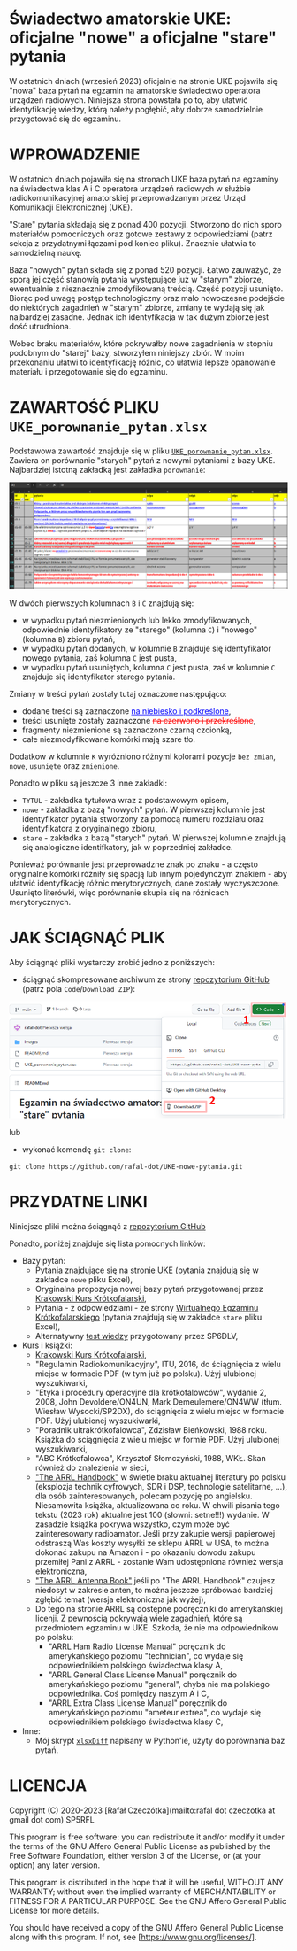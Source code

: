 # Świadectwo amatorskie UKE: oficjalne "nowe" a oficjalne "stare" pytania

W ostatnich dniach (wrzesień 2023) oficjalnie na stronie UKE pojawiła się
"nowa" baza pytań na egzamin na amatorskie świadectwo operatora urządzeń
radiowych.  Niniejsza strona powstała po to, aby ułatwić identyfikację wiedzy,
którą należy pogłębić, aby dobrze samodzielnie przygotować się do egzaminu.

# WPROWADZENIE

W ostatnich dniach pojawiła się na stronach UKE baza pytań na egzaminy na
świadectwa klas A i C operatora urządzeń radiowych w służbie
radiokomunikacyjnej amatorskiej przeprowadzanym przez Urząd Komunikacji
Elektronicznej (UKE).

"Stare" pytania składają się z ponad 400 pozycji. Stworzono do nich sporo
materiałów pomocniczych oraz gotowe zestawy z odpowiedziami (patrz sekcja z
przydatnymi łączami pod koniec pliku). Znacznie ułatwia to samodzielną naukę.

Baza "nowych" pytań składa się z ponad 520 pozycji. Łatwo zauważyć, że sporą
jej część stanowią pytania występujące już w "starym" zbiorze, ewentualnie z
nieznacznie zmodyfikowaną treścią. Część pozycji usunięto. Biorąc pod uwagę
postęp technologiczny oraz mało nowoczesne podejście do niektórych zagadnień w
"starym" zbiorze, zmiany te wydają się jak najbardziej zasadne. Jednak ich
identyfikacja w tak dużym zbiorze jest dość utrudniona.

Wobec braku materiałów, które pokrywałby nowe zagadnienia w stopniu podobnym do
"starej" bazy, stworzyłem niniejszy zbiór. W moim przekonaniu ułatwi to
identyfikację różnic, co ułatwia lepsze opanowanie materiału i przegotowanie
się do egzaminu.

# ZAWARTOŚĆ PLIKU `UKE_porownanie_pytan.xlsx`

Podstawowa zawartość znajduje się w pliku
[`UKE_porownanie_pytan.xlsx`](UKE_porownanie_pytan.xlsx). Zawiera on porównanie
"starych" pytań z nowymi pytaniami z bazy UKE. Najbardziej istotną zakładką
jest zakładka `porownanie`:

![Wizualizacja zmian](images/zaznaczone_zmiany.png)

W dwóch pierwszych kolumnach `B` i `C` znajdują się:
- w wypadku pytań niezmienionych lub lekko zmodyfikowanych, odpowiednie
  identyfikatory ze "starego" (kolumna `C`) i "nowego" (kolumna `B`) zbioru
  pytań,
- w wypadku pytań dodanych, w kolumnie `B` znajduje się identyfikator nowego
  pytania, zaś kolumna `C` jest pusta,
- w wypadku pytań usuniętych, kolumna `C` jest pusta, zaś w kolumnie `C`
  znajduje się identyfikator starego pytania.

Zmiany w treści pytań zostały tutaj oznaczone następująco:
- dodane treści są zaznaczone <span style="color:blue"><u>na niebiesko i
  podkreślone</u></span>, 
- treści usunięte zostały zaznaczone <span style="color:red">~~na czerwono i
  przekreślone~~</span>,
- fragmenty niezmienione są zaznaczone czarną czcionką,
- całe niezmodyfikowane komórki mają szare tło.

Dodatkow w kolumnie `K` wyróżniono różnymi kolorami pozycje `bez zmian`,
`nowe`, `usunięte` oraz `zmienione`.

Ponadto w pliku są jeszcze 3 inne zakładki:
- `TYTUL` - zakładka tytułowa wraz z podstawowym opisem,
- `nowe` - zakładka z bazą "nowych" pytań. W pierwszej kolumnie jest
  identyfikator pytania stworzony za pomocą numeru rozdziału oraz
  identyfikatora z oryginalnego zbioru,
- `stare` - zakładka z bazą "starych" pytań. W pierwszej kolumnie znajdują się
  analogiczne identifkatory, jak w poprzedniej zakładce.

Ponieważ porównanie jest przeprowadzne znak po znaku - a często oryginalne
komórki różniły się spacją lub innym pojedynczym znakiem - aby ułatwić
identyfikację różnic merytorycznych, dane zostały wyczyszczone.  Usunięto
literówki, więc porównanie skupia się na różnicach merytorycznych.

# JAK ŚCIĄGNĄĆ PLIK

Aby ściągnąć pliki wystarczy zrobić jedno z poniższych:

- ściągnąć skompresowane archiwum ze strony [repozytorium
  GitHub](https://github.com/rafal-dot/UKE-nowe-pytania) (patrz pola
  `Code`/`Download ZIP`):

![pobranie pliku ZIP](images/pytania_download.png)

lub

- wykonać komendę `git clone`:
```commandline
git clone https://github.com/rafal-dot/UKE-nowe-pytania.git
```

# PRZYDATNE LINKI

Niniejsze pliki można ściągnąć z [repozytorium
GitHub](https://github.com/rafal-dot/UKE-nowe-pytania)

Ponadto, poniżej znajduje się lista pomocnych linków:
- Bazy pytań:
  - Pytania znajdujące się na
    [stronie UKE](https://bip.uke.gov.pl/swiadectwa-operatora-urzadzen-radiowych-tresci/swiadectwa-amatorskie,3.html)
	(pytania znajdują się w zakładce `nowe` pliku Excel),
  - Oryginalna propozycja nowej bazy pytań przygotowanej przez [Krakowski Kurs
    Krótkofalarski](https://hackerspacekrk.github.io/pytania-egzaminacyjne/),
  - Pytania - z odpowiedziami - ze strony [Wirtualnego Egzaminu
    Krótkofalarskiego](http://www.egzaminkf.pl/infusions/test_examination/pytaniaA.php)
    (pytania znajdują się w zakładce `stare` pliku Excel),
  - Alternatywny [test wiedzy](https://test.sp6dlv.pl/) przygotowany przez
    SP6DLV,
- Kurs i książki:
  - [Krakowski Kurs Krótkofalarski](https://www.youtube.com/watch?v=Wo2Zof96vjM&list=PLziQLnE44RtWN2jaay-1BDeQ0eAkkuuJi),
  - "Regulamin Radiokomunikacyjny", ITU, 2016, do ściągnięcia z wielu miejsc w
    formacie PDF (w tym już po polsku). Użyj ulubionej wyszukiwarki,
  - "Etyka i procedury operacyjne dla krótkofalowców", wydanie 2, 2008, John
    Devoldere/ON4UN, Mark Demeulemere/ON4WW (tłum. Wiesław Wysocki/SP2DX), do
    ściągnięcia z wielu miejsc w formacie PDF. Użyj ulubionej wyszukiwarki,
  - "Poradnik ultrakrótkofalowca", Zdzisław Bieńkowski, 1988 roku.  Książka do
    ściągnięcia z wielu miejsc w formie PDF. Użyj ulubionej wyszukiwarki,
  - "ABC Krótkofalowca", Krzysztof Słomczyński, 1988, WKŁ. Skan również do
    znalezienia w sieci,
  - ["The ARRL Handbook"](https://home.arrl.org/action/Shop/Store) w świetle
    braku aktualnej literatury po polsku (eksplozja technik cyfrowych, SDR i
    DSP, technologie satelitarne, ...), dla osób zainteresowanych, polecam
    pozycję po angielsku.  Niesamowita książka, aktualizowana co roku. W chwili
    pisania tego tekstu (2023 rok) aktualne jest 100 (słowni: setne!!!)
    wydanie. W zasadzie książka pokrywa wszystko, czym może być zainteresowany
    radioamator.  Jeśli przy zakupie wersji papierowej odstraszą Was koszty
    wysyłki ze sklepu ARRL w USA, to można dokonać zakupu na Amazon i - po
    okazaniu dowodu zakupu przemiłej Pani z ARRL - zostanie Wam udostępniona
    również wersja elektroniczna,
  - ["The ARRL Antenna Book"](https://home.arrl.org/action/Shop/Store) jeśli po
    "The ARRL Handbook" czujesz niedosyt w zakresie anten, to można jeszcze
    spróbować bardziej zgłębić temat (wersja elektroniczna jak wyżej),
  - Do tego na stronie ARRL są dostępne podręczniki do amerykańskiej licenji. Z
    pewnością pokrywają wiele zagadnień, które są przedmiotem egzaminu w UKE.
    Szkoda, że nie ma odpowiedników po polsku:
    - "ARRL Ham Radio License Manual" poręcznik do amerykańskiego poziomu
      "technician", co wydaje się odpowiednikiem polskiego świadectwa klasy A,
    - "ARRL General Class License Manual" poręcznik do amerykańskiego poziomu
      "general", chyba nie ma polskiego odpowiednika. Coś pomiędzy naszym A i C,
    - "ARRL Extra Class License Manual" poręcznik do amerykańskiego poziomu
      "ameteur extrea", co wydaje się odpowiednikiem polskiego świadectwa klasy C,
- Inne:
  - Mój skrypt [`xlsxDiff`](https://github.com/rafal-dot/xlsxDiff/) napisany w
    Python'ie, użyty do porównania baz pytań.

# LICENCJA

Copyright (C) 2020-2023 [Rafał Czeczótka](mailto:rafal dot czeczotka at gmail dot com) SP5RFL

This program is free software: you can redistribute it and/or modify it under
the terms of the GNU Affero General Public License as published by the Free
Software Foundation, either version 3 of the License, or (at your option) any
later version.

This program is distributed in the hope that it will be useful, WITHOUT ANY
WARRANTY; without even the implied warranty of MERCHANTABILITY or FITNESS FOR A
PARTICULAR PURPOSE. See the GNU Affero General Public License for more details.

You should have received a copy of the GNU Affero General Public License along
with this program. If not, see [https://www.gnu.org/licenses/].
